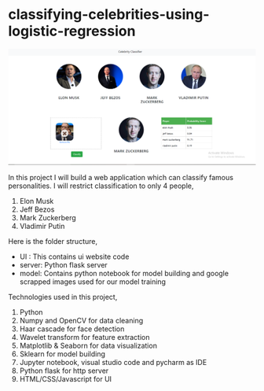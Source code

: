 # classifying-celebrities-using-logistic-regression



![](UI_snapshot.png)

In this project I will build a web application which can classify famous personalities. I will restrict classification to only 4 people,
1) Elon Musk
2) Jeff Bezos
3) Mark Zuckerberg
4) Vladimir Putin

Here is the folder structure,
* UI : This contains ui website code 
* server: Python flask server
* model: Contains python notebook for model building and google scrapped images used for our model training

Technologies used in this project,
1. Python
2. Numpy and OpenCV for data cleaning
3. Haar cascade for face detection
4. Wavelet transform for feature extraction
5. Matplotlib & Seaborn for data visualization
6. Sklearn for model building
7. Jupyter notebook, visual studio code and pycharm as IDE
8. Python flask for http server
9. HTML/CSS/Javascript for UI



